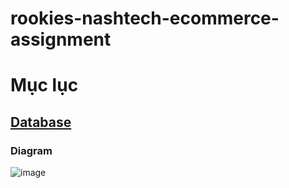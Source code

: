 # rookies-nashtech-ecommerce-assignment


# Mục lục
## [Database](#database)

### Diagram
![image](https://user-images.githubusercontent.com/104447131/197401130-56f47791-6d15-414c-97eb-6847487d56de.png)

